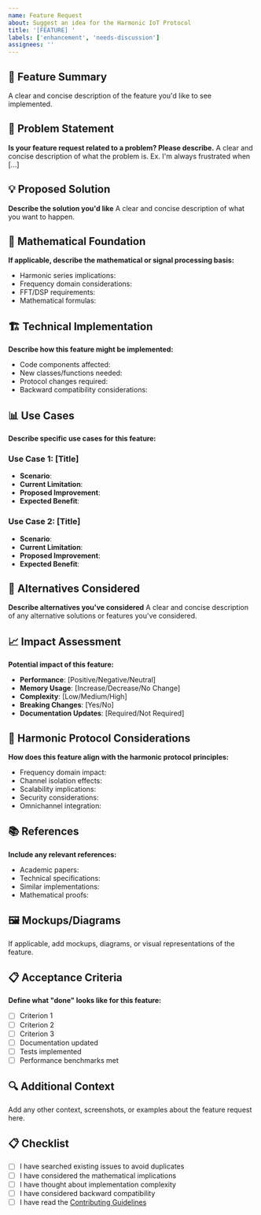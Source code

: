 ```yaml
---
name: Feature Request
about: Suggest an idea for the Harmonic IoT Protocol
title: '[FEATURE] '
labels: ['enhancement', 'needs-discussion']
assignees: ''
---
```


## 🚀 Feature Summary

A clear and concise description of the feature you'd like to see implemented.

## 🎯 Problem Statement

**Is your feature request related to a problem? Please describe.**
A clear and concise description of what the problem is. Ex. I'm always frustrated when [...]

## 💡 Proposed Solution

**Describe the solution you'd like**
A clear and concise description of what you want to happen.

## 🔬 Mathematical Foundation

**If applicable, describe the mathematical or signal processing basis:**
- Harmonic series implications:
- Frequency domain considerations:
- FFT/DSP requirements:
- Mathematical formulas:

## 🏗️ Technical Implementation

**Describe how this feature might be implemented:**
- Code components affected:
- New classes/functions needed:
- Protocol changes required:
- Backward compatibility considerations:

## 📊 Use Cases

**Describe specific use cases for this feature:**

### Use Case 1: [Title]
- **Scenario**: 
- **Current Limitation**: 
- **Proposed Improvement**: 
- **Expected Benefit**: 

### Use Case 2: [Title]
- **Scenario**: 
- **Current Limitation**: 
- **Proposed Improvement**: 
- **Expected Benefit**: 

## 🔄 Alternatives Considered

**Describe alternatives you've considered**
A clear and concise description of any alternative solutions or features you've considered.

## 📈 Impact Assessment

**Potential impact of this feature:**
- **Performance**: [Positive/Negative/Neutral]
- **Memory Usage**: [Increase/Decrease/No Change]
- **Complexity**: [Low/Medium/High]
- **Breaking Changes**: [Yes/No]
- **Documentation Updates**: [Required/Not Required]

## 🎵 Harmonic Protocol Considerations

**How does this feature align with the harmonic protocol principles:**
- Frequency domain impact:
- Channel isolation effects:
- Scalability implications:
- Security considerations:
- Omnichannel integration:

## 📚 References

**Include any relevant references:**
- Academic papers:
- Technical specifications:
- Similar implementations:
- Mathematical proofs:

## 🖼️ Mockups/Diagrams

If applicable, add mockups, diagrams, or visual representations of the feature.

## 📋 Acceptance Criteria

**Define what "done" looks like for this feature:**
- [ ] Criterion 1
- [ ] Criterion 2
- [ ] Criterion 3
- [ ] Documentation updated
- [ ] Tests implemented
- [ ] Performance benchmarks met

## 🔍 Additional Context

Add any other context, screenshots, or examples about the feature request here.

## 📋 Checklist

- [ ] I have searched existing issues to avoid duplicates
- [ ] I have considered the mathematical implications
- [ ] I have thought about implementation complexity
- [ ] I have considered backward compatibility
- [ ] I have read the [Contributing Guidelines](../../CONTRIBUTING.md)